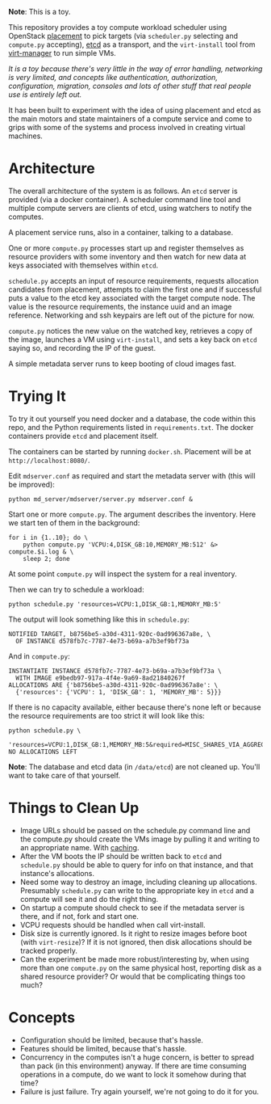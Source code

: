 
**Note**: This is a toy.

This repository provides a toy compute workload scheduler using
OpenStack
[placement](https://developer.openstack.org/api-ref/placement/) to
pick targets (via `scheduler.py` selecting and `compute.py`
accepting), [etcd](https://coreos.com/etcd/) as a transport, and the
`virt-install` tool from [virt-manager](https://virt-manager.org/)
to run simple VMs.

_It is a toy because there's very little in the way of error
handling, networking is very limited, and concepts like
authentication, authorization, configuration, migration, consoles
and lots of other stuff that real people use is entirely left out._

It has been built to experiment with the idea of using placement and
etcd as the main motors and state maintainers of a compute service
and come to grips with some of the systems and process involved in
creating virtual machines.

# Architecture

The overall architecture of the system is as follows. An `etcd`
server is provided (via a docker container). A scheduler command
line tool and multiple compute servers are clients of etcd, using
watchers to notify the computes.

A placement service runs, also in a container, talking to a
database.

One or more `compute.py` processes start up and register themselves
as resource providers with some inventory and then watch for new
data at keys associated with themselves within `etcd`.

`schedule.py` accepts an input of resource requirements, requests
allocation candidates from placement, attempts to claim the first
one and if successful puts a value to the etcd key associated with
the target compute node. The value is the resource requirements, the
instance uuid and an image reference. Networking and ssh keypairs
are left out of the picture for now.

`compute.py` notices the new value on the watched key, retrieves a
copy of the image, launches a VM using `virt-install`, and sets a
key back on `etcd` saying so, and recording the IP of the guest.

A simple metadata server runs to keep booting of cloud images fast.

# Trying It

To try it out yourself you need docker and a database, the code
within this repo, and the Python requirements listed in
`requirements.txt`. The docker containers provide `etcd` and placement
itself.

The containers can be started by running `docker.sh`. Placement will
be at `http://localhost:8080/`.

Edit `mdserver.conf` as required and start the metadata server with
(this will be improved):

```
python md_server/mdserver/server.py mdserver.conf &
```

Start one or more `compute.py`. The argument describes the
inventory. Here we start ten of them in the background:

```
for i in {1..10}; do \
    python compute.py 'VCPU:4,DISK_GB:10,MEMORY_MB:512' &> compute.$i.log & \
    sleep 2; done
```

At some point `compute.py` will inspect the system for a real
inventory.

Then we can try to schedule a workload:

```
python schedule.py 'resources=VCPU:1,DISK_GB:1,MEMORY_MB:5'
```

The output will look something like this in `schedule.py`:

```
NOTIFIED TARGET, b8756be5-a30d-4311-920c-0ad996367a8e, \
  OF INSTANCE d578fb7c-7787-4e73-b69a-a7b3ef9bf73a
```

And in `compute.py`:

```
INSTANTIATE INSTANCE d578fb7c-7787-4e73-b69a-a7b3ef9bf73a \
  WITH IMAGE e9bedb97-917a-4f4e-9a69-8ad21840267f
ALLOCATIONS ARE {'b8756be5-a30d-4311-920c-0ad996367a8e': \
  {'resources': {'VCPU': 1, 'DISK_GB': 1, 'MEMORY_MB': 5}}}
```

If there is no capacity available, either because there's none left
or because the resource requirements are too strict it will look
like this:

```
python schedule.py \
  'resources=VCPU:1,DISK_GB:1,MEMORY_MB:5&required=MISC_SHARES_VIA_AGGREGATE' 
NO ALLOCATIONS LEFT
```

**Note**: The database and etcd data (in `/data/etcd`) are not
cleaned up. You'll want to take care of that yourself.

# Things to Clean Up

* Image URLs should be passed on the schedule.py command line and
  the compute.py should create the VMs image by pulling it and
  writing to an appropriate name. With
  [caching](https://cachecontrol.readthedocs.io/).
* After the VM boots the IP should be written back to `etcd` and
  `schedule.py` should be able to query for info on that instance,
  and that instance's allocations.
* Need some way to destroy an image, including cleaning up
  allocations. Presumably `schedule.py` can write to the appropriate
  key in `etcd` and a compute will see it and do the right thing.
* On startup a compute should check to see if the metadata server is
  there, and if not, fork and start one.
* VCPU requests should be handled when call virt-install.
* Disk size is currently ignored. Is it right to resize images
  before boot (with `virt-resize`)? If it is not ignored, then disk
  allocations should be tracked properly.
* Can the experiment be made more robust/interesting by, when using
  more than one `compute.py` on the same physical host, reporting
  disk as a shared resource provider? Or would that be complicating
  things too much?

# Concepts

* Configuration should be limited, because that's hassle.
* Features should be limited, because that's hassle.
* Concurrency in the computes isn't a huge concern, is better to
  spread than pack (in this environment) anyway. If there are
  time consuming operations in a compute, do we want to lock it
  somehow during that time?
* Failure is just failure. Try again yourself, we're not going to do
  it for you.
